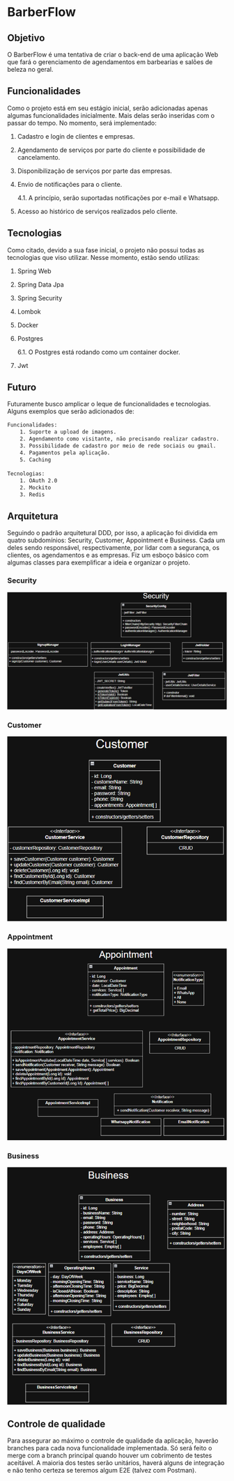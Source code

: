 # BarberFlow

## Objetivo
O BarberFlow é uma tentativa de criar o back-end de uma aplicação Web que fará o gerenciamento de agendamentos em barbearias e salões de beleza no geral.

## Funcionalidades
Como o projeto está em seu estágio inicial, serão adicionadas apenas algumas funcionalidades inicialmente. Mais delas serão inseridas com o passar do tempo. No momento, será implementado:

1. Cadastro e login de clientes e empresas.
2. Agendamento de serviços por parte do cliente e possibilidade de cancelamento.
3. Disponibilização de serviços por parte das empresas.
4. Envio de notificações para o cliente.

    4.1. A princípio, serão suportadas notificações por e-mail e Whatsapp.

5. Acesso ao histórico de serviços realizados pelo cliente.

## Tecnologias
Como citado, devido a sua fase inicial, o projeto não possui todas as tecnologias que viso utilizar. Nesse momento, estão sendo utilizas:

1. Spring Web
2. Spring Data Jpa
3. Spring Security
4. Lombok
5. Docker
6. Postgres

    6.1. O Postgres está rodando como um container docker.

7. Jwt
## Futuro
Futuramente busco amplicar o leque de funcionalidades e tecnologias. Alguns exemplos que serão adicionados de:

    Funcionalidades:
        1. Suporte a upload de imagens.
        2. Agendamento como visitante, não precisando realizar cadastro.
        3. Possibilidade de cadastro por meio de rede sociais ou gmail.
        4. Pagamentos pela aplicação.
        5. Caching
    
    Tecnologias:
        1. OAuth 2.0
        2. Mockito
        3. Redis
 
## Arquitetura
Seguindo o padrão arquitetural DDD, por isso, a aplicação foi dividida em quatro subdomínios: Security, Customer, Appointment e Business. Cada um deles sendo responsável, respectivamente, por lidar com a segurança, os clientes, os agendamentos e as empresas.
Fiz um esboço básico com algumas classes para exemplificar a ideia e organizar o projeto.

### Security
![Esboço das classes Security](readme/images/security.png)
### Customer
![Esboço das classes Customer](readme/images/customer.png)
### Appointment
![Esboço das classes Appointment](readme/images/appointment.png)
### Business
![Esboço das classes Business](readme/images/business.png)

## Controle de qualidade
Para assegurar ao máximo o controle de qualidade da aplicação, haverão branches para cada nova funcionalidade implementada. Só será feito o merge com a branch principal quando houver um cobrimento de testes aceitável. A maioria dos testes serão unitários, haverá alguns de integração e não tenho certeza se teremos algum E2E (talvez com Postman).